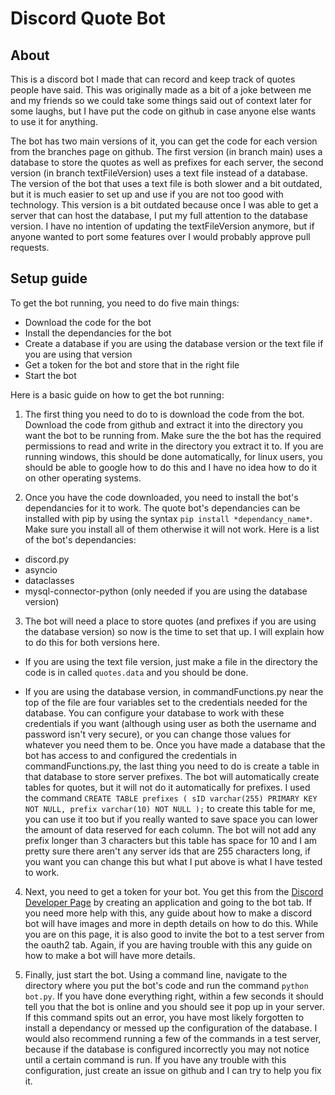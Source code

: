 # Discord Quote Bot

## About
This is a discord bot I made that can record and keep track of quotes people have said. This was originally made as a bit of a joke between me and my friends so we could take some things said out of context later for some laughs, but I have put the code on github in case anyone else wants to use it for anything.

The bot has two main versions of it, you can get the code for each version from the branches page on github. The first version (in branch main) uses a database to store the quotes as well as prefixes for each server, the second version (in branch textFileVersion) uses a text file instead of a database. The version of the bot that uses a text file is both slower and a bit outdated, but it is much easier to set up and use if you are not too good with technology. This version is a bit outdated because once I was able to get a server that can host the database, I put my full attention to the database version. I have no intention of updating the textFileVersion anymore, but if anyone wanted to port some features over I would probably approve pull requests.

## Setup guide

To get the bot running, you need to do five main things: 
* Download the code for the bot
* Install the dependancies for the bot
* Create a database if you are using the database version or the text file if you are using that version
* Get a token for the bot and store that in the right file
* Start the bot

Here is a basic guide on how to get the bot running: 

1. The first thing you need to do to is download the code from the bot. Download the code from github and extract it into the directory you want the bot to be running from. Make sure the the bot has the required permissions to read and write in the directory you extract it to. If you are running windows, this should be done automatically, for linux users, you should be able to google how to do this and I have no idea how to do it on other operating systems. 

2. Once you have the code downloaded, you need to install the bot's dependancies for it to work. The quote bot's dependancies can be installed with pip by using the syntax `pip install *dependancy_name*`. Make sure you install all of them otherwise it will not work. Here is a list of the bot's dependancies:
  * discord.py
  * asyncio
  * dataclasses
  * mysql-connector-python (only needed if you are using the database version)
  
3. The bot will need a place to store quotes (and prefixes if you are using the database version) so now is the time to set that up. I will explain how to do this for both versions here. 

  * If you are using the text file version, just make a file in the directory the code is in called `quotes.data` and you should be done. 

  * If you are using the database version, in commandFunctions.py near the top of the file are four variables set to the credentials needed for the database. You can configure your database to work with these credentials if you want (although using user as both the username and password isn't very secure), or you can change those values for whatever you need them to be. Once you have made a database that the bot has access to and configured the credentials in commandFunctions.py, the last thing you need to do is create a table in that database to store server prefixes. The bot will automatically create tables for quotes, but it will not do it automatically for prefixes. I used the command `CREATE TABLE prefixes ( sID varchar(255) PRIMARY KEY NOT NULL, prefix varchar(10) NOT NULL );` to create this table for me, you can use it too but if you really wanted to save space you can lower the amount of data reserved for each column. The bot will not add any prefix longer than 3 characters but this table has space for 10 and I am pretty sure there aren't any server ids that are 255 characters long, if you want you can change this but what I put above is what I have tested to work. 

4. Next, you need to get a token for your bot. You get this from the [Discord Developer Page](https://discord.com/developers/applications) by creating an application and going to the bot tab. If you need more help with this, any guide about how to make a discord bot will have images and more in depth details on how to do this. While you are on this page, it is also good to invite the bot to a test server from the oauth2 tab. Again, if you are having trouble with this any guide on how to make a bot will have more details.

5. Finally, just start the bot. Using a command line, navigate to the directory where you put the bot's code and run the command `python bot.py`. If you have done everything right, within a few seconds it should tell you that the bot is online and you should see it pop up in your server. If this command spits out an error, you have most likely forgotten to install a dependancy or messed up the configuration of the database. I would also recommend running a few of the commands in a test server, because if the database is configured incorrectly you may not notice until a certain command is run. If you have any trouble with this configuration, just create an issue on github and I can try to help you fix it. 
